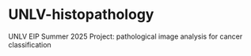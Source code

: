 # UNLV-histopathology
UNLV EIP Summer 2025 Project: pathological image analysis for cancer classification
